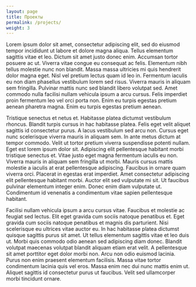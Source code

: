 ```yaml
---
layout: page
title: Проекты
permalink: /projects/
weight: 3
---
```


Lorem ipsum dolor sit amet, consectetur adipiscing elit, sed do eiusmod tempor incididunt ut labore et dolore magna aliqua. Tellus elementum sagittis vitae et leo. Dictum sit amet justo donec enim. Accumsan tortor posuere ac ut. Viverra vitae congue eu consequat ac felis. Elementum nibh tellus molestie nunc non blandit. Massa massa ultricies mi quis hendrerit dolor magna eget. Nisl vel pretium lectus quam id leo in. Fermentum iaculis eu non diam phasellus vestibulum lorem sed risus. Viverra mauris in aliquam sem fringilla. Pulvinar mattis nunc sed blandit libero volutpat sed. Amet commodo nulla facilisi nullam vehicula ipsum a arcu cursus. Felis imperdiet proin fermentum leo vel orci porta non. Enim eu turpis egestas pretium aenean pharetra magna. Enim eu turpis egestas pretium aenean.

Tristique senectus et netus et. Habitasse platea dictumst vestibulum rhoncus. Blandit turpis cursus in hac habitasse platea. Felis eget velit aliquet sagittis id consectetur purus. A lacus vestibulum sed arcu non. Cursus eget nunc scelerisque viverra mauris in aliquam sem. In ante metus dictum at tempor commodo. Velit ut tortor pretium viverra suspendisse potenti nullam. Eget est lorem ipsum dolor sit. Adipiscing elit pellentesque habitant morbi tristique senectus et. Vitae justo eget magna fermentum iaculis eu non. Viverra mauris in aliquam sem fringilla ut morbi. Mauris cursus mattis molestie a iaculis at erat pellentesque adipiscing. Faucibus in ornare quam viverra orci. Placerat in egestas erat imperdiet. Amet consectetur adipiscing elit pellentesque habitant morbi. Auctor elit sed vulputate mi sit. Ut faucibus pulvinar elementum integer enim. Donec enim diam vulputate ut. Condimentum id venenatis a condimentum vitae sapien pellentesque habitant.

Facilisi nullam vehicula ipsum a arcu cursus vitae. Faucibus et molestie ac feugiat sed lectus. Elit eget gravida cum sociis natoque penatibus et. Eget gravida cum sociis natoque penatibus et magnis dis parturient. Nisi scelerisque eu ultrices vitae auctor eu. In hac habitasse platea dictumst quisque sagittis purus sit amet. Ut tellus elementum sagittis vitae et leo duis ut. Morbi quis commodo odio aenean sed adipiscing diam donec. Blandit volutpat maecenas volutpat blandit aliquam etiam erat velit. A pellentesque sit amet porttitor eget dolor morbi non. Arcu non odio euismod lacinia. Purus non enim praesent elementum facilisis. Massa vitae tortor condimentum lacinia quis vel eros. Massa enim nec dui nunc mattis enim ut. Aliquet sagittis id consectetur purus ut faucibus. Velit sed ullamcorper morbi tincidunt ornare.
